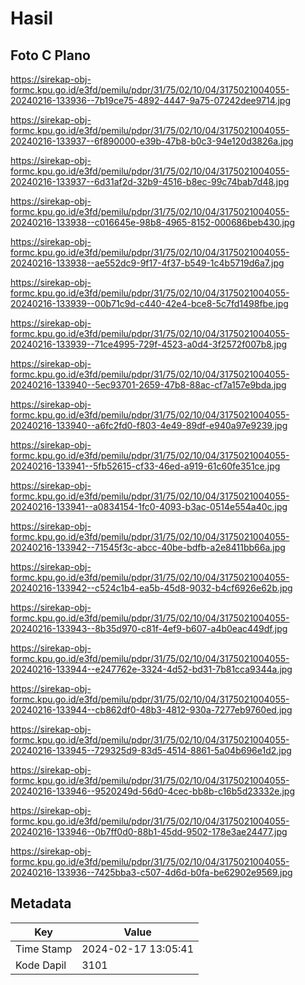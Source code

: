 # Hasil

## Foto C Plano

https://sirekap-obj-formc.kpu.go.id/e3fd/pemilu/pdpr/31/75/02/10/04/3175021004055-20240216-133936--7b19ce75-4892-4447-9a75-07242dee9714.jpg

https://sirekap-obj-formc.kpu.go.id/e3fd/pemilu/pdpr/31/75/02/10/04/3175021004055-20240216-133937--6f890000-e39b-47b8-b0c3-94e120d3826a.jpg

https://sirekap-obj-formc.kpu.go.id/e3fd/pemilu/pdpr/31/75/02/10/04/3175021004055-20240216-133937--6d31af2d-32b9-4516-b8ec-99c74bab7d48.jpg

https://sirekap-obj-formc.kpu.go.id/e3fd/pemilu/pdpr/31/75/02/10/04/3175021004055-20240216-133938--c016645e-98b8-4965-8152-000686beb430.jpg

https://sirekap-obj-formc.kpu.go.id/e3fd/pemilu/pdpr/31/75/02/10/04/3175021004055-20240216-133938--ae552dc9-9f17-4f37-b549-1c4b5719d6a7.jpg

https://sirekap-obj-formc.kpu.go.id/e3fd/pemilu/pdpr/31/75/02/10/04/3175021004055-20240216-133939--00b71c9d-c440-42e4-bce8-5c7fd1498fbe.jpg

https://sirekap-obj-formc.kpu.go.id/e3fd/pemilu/pdpr/31/75/02/10/04/3175021004055-20240216-133939--71ce4995-729f-4523-a0d4-3f2572f007b8.jpg

https://sirekap-obj-formc.kpu.go.id/e3fd/pemilu/pdpr/31/75/02/10/04/3175021004055-20240216-133940--5ec93701-2659-47b8-88ac-cf7a157e9bda.jpg

https://sirekap-obj-formc.kpu.go.id/e3fd/pemilu/pdpr/31/75/02/10/04/3175021004055-20240216-133940--a6fc2fd0-f803-4e49-89df-e940a97e9239.jpg

https://sirekap-obj-formc.kpu.go.id/e3fd/pemilu/pdpr/31/75/02/10/04/3175021004055-20240216-133941--5fb52615-cf33-46ed-a919-61c60fe351ce.jpg

https://sirekap-obj-formc.kpu.go.id/e3fd/pemilu/pdpr/31/75/02/10/04/3175021004055-20240216-133941--a0834154-1fc0-4093-b3ac-0514e554a40c.jpg

https://sirekap-obj-formc.kpu.go.id/e3fd/pemilu/pdpr/31/75/02/10/04/3175021004055-20240216-133942--71545f3c-abcc-40be-bdfb-a2e8411bb66a.jpg

https://sirekap-obj-formc.kpu.go.id/e3fd/pemilu/pdpr/31/75/02/10/04/3175021004055-20240216-133942--c524c1b4-ea5b-45d8-9032-b4cf6926e62b.jpg

https://sirekap-obj-formc.kpu.go.id/e3fd/pemilu/pdpr/31/75/02/10/04/3175021004055-20240216-133943--8b35d970-c81f-4ef9-b607-a4b0eac449df.jpg

https://sirekap-obj-formc.kpu.go.id/e3fd/pemilu/pdpr/31/75/02/10/04/3175021004055-20240216-133944--e247762e-3324-4d52-bd31-7b81cca9344a.jpg

https://sirekap-obj-formc.kpu.go.id/e3fd/pemilu/pdpr/31/75/02/10/04/3175021004055-20240216-133944--cb862df0-48b3-4812-930a-7277eb9760ed.jpg

https://sirekap-obj-formc.kpu.go.id/e3fd/pemilu/pdpr/31/75/02/10/04/3175021004055-20240216-133945--729325d9-83d5-4514-8861-5a04b696e1d2.jpg

https://sirekap-obj-formc.kpu.go.id/e3fd/pemilu/pdpr/31/75/02/10/04/3175021004055-20240216-133946--9520249d-56d0-4cec-bb8b-c16b5d23332e.jpg

https://sirekap-obj-formc.kpu.go.id/e3fd/pemilu/pdpr/31/75/02/10/04/3175021004055-20240216-133946--0b7ff0d0-88b1-45dd-9502-178e3ae24477.jpg

https://sirekap-obj-formc.kpu.go.id/e3fd/pemilu/pdpr/31/75/02/10/04/3175021004055-20240216-133936--7425bba3-c507-4d6d-b0fa-be62902e9569.jpg


## Metadata

| Key        | Value               |
| ---------- | ------------------- |
| Time Stamp | 2024-02-17 13:05:41 |
| Kode Dapil | 3101                |



